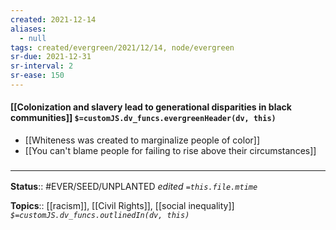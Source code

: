 ```yaml
---
created: 2021-12-14 
aliases:
  - null
tags: created/evergreen/2021/12/14, node/evergreen
sr-due: 2021-12-31
sr-interval: 2
sr-ease: 150
---
```


#### [[Colonization and slavery lead to generational disparities in black communities]] `$=customJS.dv_funcs.evergreenHeader(dv, this)`

- [[Whiteness was created to marginalize people of color]]
- [[You can't blame people for failing to rise above their circumstances]]

### <hr class="footnote"/>

**Status**:: #EVER/SEED/UNPLANTED
*edited `=this.file.mtime`*

**Topics**::  [[racism]], [[Civil Rights]], [[social inequality]]
*`$=customJS.dv_funcs.outlinedIn(dv, this)`*
